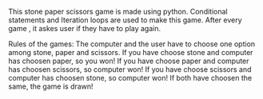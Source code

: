 This stone paper scissors game is made using python. Conditional statements and Iteration loops are used to make this game. 
After every game , it askes user if they have to play again.

Rules of the games:
The computer and the user have to choose one option among stone, paper and scissors. 
If you have choose stone and computer has choosen paper, so you won!
If you have choose paper and computer has choosen scissors, so computer won!
If you have choose scissors and computer has choosen stone, so computer won!
If both have choosen the same, the game is drawn!
